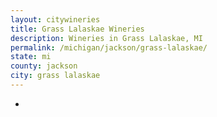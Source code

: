```yaml
---
layout: citywineries
title: Grass Lalaskae Wineries
description: Wineries in Grass Lalaskae, MI
permalink: /michigan/jackson/grass-lalaskae/
state: mi
county: jackson
city: grass lalaskae
---
```

-
